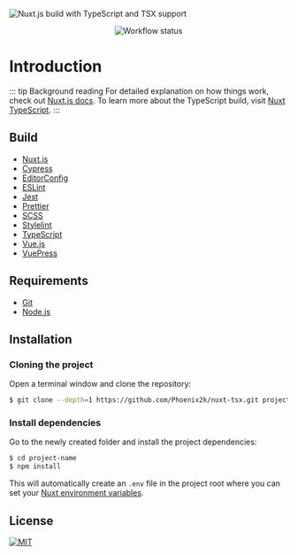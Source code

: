 ![Nuxt.js build with TypeScript and TSX support][screenshot]

<center>

![Workflow status][workflow-status]

</center>

# Introduction

::: tip Background reading
For detailed explanation on how things work, check out [Nuxt.js docs][nuxt-js]. To learn more about the TypeScript build, visit [Nuxt TypeScript][nuxt-ts].
:::

## Build
* [Nuxt.js][nuxt-js]
* [Cypress][cypress]
* [EditorConfig][editor-config]
* [ESLint][eslint]
* [Jest][jest]
* [Prettier][prettier]
* [SCSS][sass-lang]
* [Stylelint][stylelint]
* [TypeScript][typescript]
* [Vue.js][vue-js]
* [VuePress][vuepress]

## Requirements
* [Git][git]
* [Node.js][node-js]

## Installation

### Cloning the project
Open a terminal window and clone the repository:
```sh
$ git clone --depth=1 https://github.com/Phoenix2k/nuxt-tsx.git project-name
```

### Install dependencies
Go to the newly created folder and install the project dependencies:
```sh
$ cd project-name
$ npm install
```
This will automatically create an `.env` file in the project root where you can set your [Nuxt environment variables][nuxt-env].

## License
[![MIT](mit-badge)](LICENSE.md)

[cypress]: https://www.cypress.io/
[editor-config]: https://editorconfig.org/
[eslint-ts]: https://typescript.nuxtjs.org/guide/lint.html
[eslint]: https://eslint.org/
[git]: https://git-scm.com/
[jest]: https://jestjs.io/
[mit-badge]: https://img.shields.io/badge/license-MIT-green.svg
[node-js]: https://nodejs.org/
[nuxt-env]: https://nuxtjs.org/api/configuration-env/
[nuxt-js]: https://nuxtjs.org/
[nuxt-ts]: https://typescript.nuxtjs.org/
[prettier]: https://prettier.io/
[sass-lang]: https://sass-lang.com/
[screenshot]: /nuxt-tsx/screenshot.png
[stylelint]: https://stylelint.io/
[typescript]: https://www.typescriptlang.org/
[vue-js]: https://vuejs.org/
[vuepress]: https://vuepress.vuejs.org/
[workflow-status]: https://github.com/Phoenix2k/nuxt-tsx/workflows/Nuxt.tsx%20workflow/badge.svg
